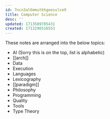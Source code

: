 ```yaml
---
id: 7ncn3al6mmutkhgoesulce9
title: Computer Science
desc: ''
updated: 1713589705431
created: 1713296516553
---
```


These notes are arranged into the below topics:

- AI (Sorry this is on the top, list is alphabetic)
- [[arch]]
- Data
- Execution
- Languages
- Lexicography
- [[paradigm]]
- Philosophy
- Programming
- Quality
- Tools
- Type Theory
